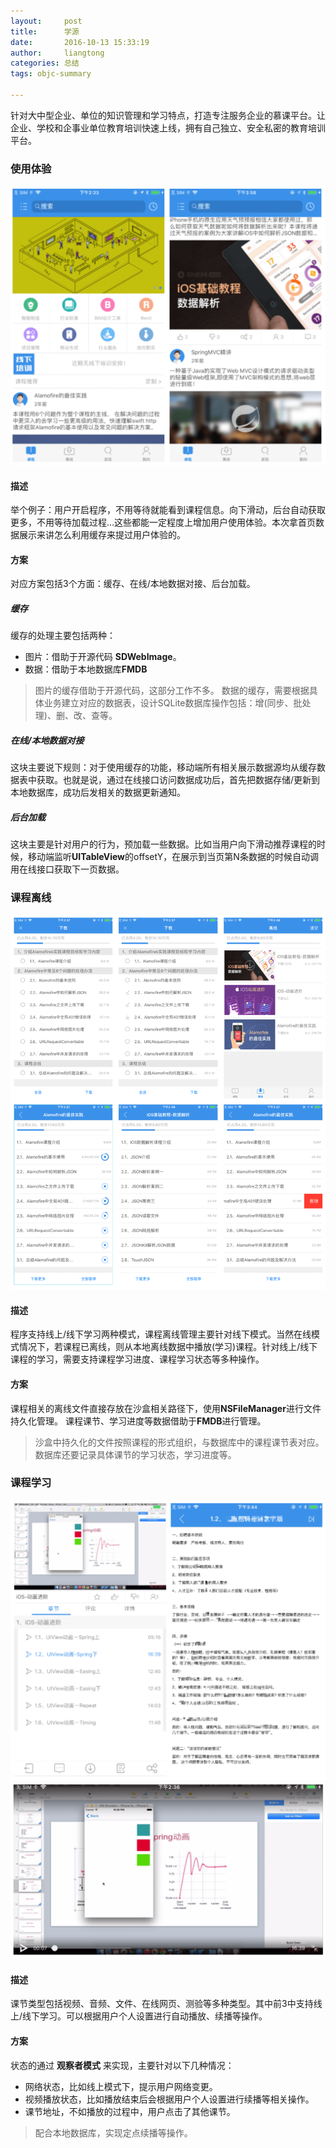 ```yaml
---
layout:     post
title:      学源
date:       2016-10-13 15:33:19
author:     liangtong
categories: 总结
tags: objc-summary

---
```

针对大中型企业、单位的知识管理和学习特点，打造专注服务企业的慕课平台。让企业、学校和企事业单位教育培训快速上线，拥有自己独立、安全私密的教育培训平台。

<!-- more -->

### 使用体验

![](/post/summary/mooc_practice_20161013.png)

#### 描述

举个例子：用户开启程序，不用等待就能看到课程信息。向下滑动，后台自动获取更多，不用等待加载过程…这些都能一定程度上增加用户使用体验。本次拿首页数据展示来讲怎么利用缓存来提过用户体验的。

#### 方案
对应方案包括3个方面：缓存、在线/本地数据对接、后台加载。
##### 缓存
缓存的处理主要包括两种：
+ 图片：借助于开源代码 **SDWebImage**。
+ 数据：借助于本地数据库**FMDB**

> 图片的缓存借助于开源代码，这部分工作不多。
数据的缓存，需要根据具体业务建立对应的数据表，设计SQLite数据库操作包括：增(同步、批处理)、删、改、查等。

##### 在线/本地数据对接
这块主要说下规则：对于使用缓存的功能，移动端所有相关展示数据源均从缓存数据表中获取。也就是说，通过在线接口访问数据成功后，首先把数据存储/更新到本地数据库，成功后发相关的数据更新通知。

##### 后台加载
这块主要是针对用户的行为，预加载一些数据。比如当用户向下滑动推荐课程的时候，移动端监听**UITableView**的offsetY，在展示到当页第N条数据的时候自动调用在线接口获取下一页数据。

### 课程离线

![](/post/summary/mooc_offline_20161013.png)

#### 描述
程序支持线上/线下学习两种模式，课程离线管理主要针对线下模式。当然在线模式情况下，若课程已离线，则从本地离线数据中播放(学习)课程。针对线上/线下课程的学习，需要支持课程学习进度、课程学习状态等多种操作。

#### 方案
课程相关的离线文件直接存放在沙盒相关路径下，使用**NSFileManager**进行文件持久化管理。
课程课节、学习进度等数据借助于**FMDB**进行管理。

 > 沙盒中持久化的文件按照课程的形式组织，与数据库中的课程课节表对应。
  数据库还要记录具体课节的学习状态，学习进度等。

### 课程学习

![](/post/summary/mooc_course_20161013_1.png)
![](/post/summary/mooc_course_20161013_2.png)

#### 描述
课节类型包括视频、音频、文件、在线网页、测验等多种类型。其中前3中支持线上/线下学习。可以根据用户个人设置进行自动播放、续播等操作。
#### 方案
状态的通过 **观察者模式** 来实现，主要针对以下几种情况：
+ 网络状态，比如线上模式下，提示用户网络变更。
+ 视频播放状态，比如播放结束后会根据用户个人设置进行续播等相关操作。
+ 课节地址，不如播放的过程中，用户点击了其他课节。

 > 配合本地数据库，实现定点续播等操作。




